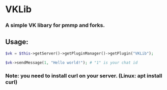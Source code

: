# VKLib
### A simple VK libary for pmmp and forks.
## Usage:
```php
$vk = $this->getServer()->getPluginManager()->getPlugin("VKLib");

$vk->sendMessage(1, "Hello world!"); # "1" is your chat id
```
### Note: you need to install curl on your server. (Linux: apt install curl)
